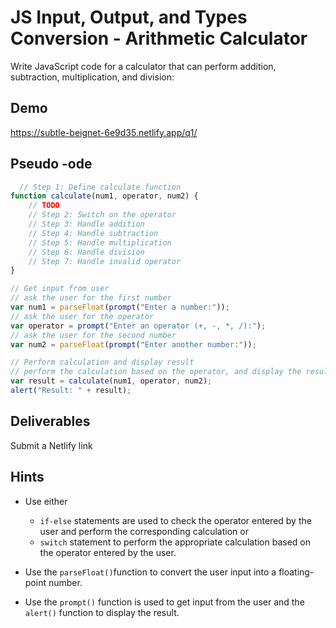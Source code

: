 # JS Input, Output, and Types Conversion - Arithmetic Calculator

Write JavaScript code for a calculator that can perform addition, subtraction, multiplication, and division:

## Demo
<https://subtle-beignet-6e9d35.netlify.app/q1/>

## Pseudo -ode

```js
  // Step 1: Define calculate function
function calculate(num1, operator, num2) {
    // TODO
    // Step 2: Switch on the operator
    // Step 3: Handle addition
    // Step 4: Handle subtraction
    // Step 5: Handle multiplication
    // Step 6: Handle division
    // Step 7: Handle invalid operator
}

// Get input from user
// ask the user for the first number
var num1 = parseFloat(prompt("Enter a number:"));
// ask the user for the operator
var operator = prompt("Enter an operator (+, -, *, /):");
// ask the user for the second number
var num2 = parseFloat(prompt("Enter another number:"));

// Perform calculation and display result
// perform the calculation based on the operator, and display the result
var result = calculate(num1, operator, num2);
alert("Result: " + result);
```

## Deliverables

Submit a Netlify link

## Hints

- Use either
  - `if-else` statements are used to check the operator entered by the user and perform the corresponding calculation or
  - `switch` statement to perform the appropriate calculation based on the operator entered by the user.
- Use the `parseFloat()`function to convert the user input into a floating-point number.

- Use the `prompt()` function is used to get input from the user and the `alert()` function to display the result.
